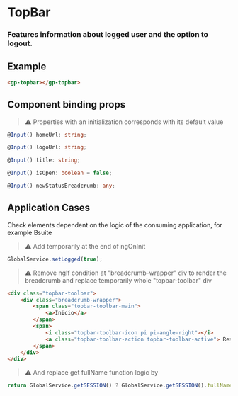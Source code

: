 # TopBar 

### Features information about logged user and the option to logout.

## Example

```html
<gp-topbar></gp-topbar>
```

## Component binding props

> ⚠️ Properties with an initialization corresponds with its default value

```typescript
@Input() homeUrl: string;
```

```typescript
@Input() logoUrl: string;
```

```typescript
@Input() title: string;
```
```typescript
@Input() isOpen: boolean = false;
```
```typescript
@Input() newStatusBreadcrumb: any;
```


## Application Cases

Check elements dependent on the logic of the consuming application, for example Bsuite

> ⚠️ Add temporarily at the end of ngOnInit

```typescript
GlobalService.setLogged(true);
```
> ⚠️ Remove ngIf condition at "breadcrumb-wrapper" div to render the breadcrumb and replace temporarily whole "topbar-toolbar" div

```html
<div class="topbar-toolbar">
    <div class="breadcrumb-wrapper">
        <span class="topbar-toolbar-main">
            <a>Inicio</a>
        </span>
        <span>
            <i class="topbar-toolbar-icon pi pi-angle-right"></i>
            <a class="topbar-toolbar-action topbar-toolbar-active"> Reservas</a>
        </span>
    </div>
</div>
```

> ⚠️ And replace get fullName function logic by

```typescript
return GlobalService.getSESSION() ? GlobalService.getSESSION().fullName : 'Patterson Test';
```